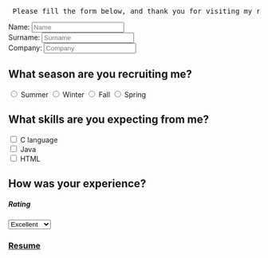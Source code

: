 
<html lang="en">
<head>
    <meta charset="UTF-8">
    <title>Gautam Warvatkar-Resume-Review</title>
</head>
<body>
<pre> Please fill the form below, and thank you for visiting my resume website</pre>
<div>
<form action="/action.php">
    <label for="name">Name:</label>
    <input type="text" placeholder="Name" name="name" id="name"> <br>
    <label for="surname">Surname:</label>
    <input type="text" placeholder="Surname" name="surname" id="surname">  <br>
    <label for="company">Company:</label>
    <input type="password" placeholder="Company" name="company" id="company"> <br>
    <div>
        <h2> What season are you recruiting me?</h2>
        <input type="radio" name="season" value="Summer" id="Summer"> <label for="Summer">Summer</label>
        <input type="radio" name="season" value="Winter"  id="Winter"> <label for="Winter">Winter</label>
        <input type="radio" name="season" value="Fall" id="Fall"> <label for="Fall">Fall</label>
        <input type="radio" name="season" value="Spring" id="Spring"> <label for="Spring">Spring</label>
    </div>
    <div>
        <h2> What skills are you expecting from me?</h2>
        <label id="skills">
            <input type="checkbox" name="skills" value="C language" id="C" > <label for="C">C language</label> <br>
            <input type="checkbox" name="skills" value="Java" id="Java" > <label for="Java">Java</label> <br>
            <input type="checkbox" name="skills" value="HTML" id="HTML" > <label for="HTML">HTML</label> <br>
        </label>
    </div>
    <div>
        <h2> How was your experience?</h2>
        <h5> Rating </h5>
        <select name="rating" id="Rating" >
            <option value="Excellent">Excellent</option>
            <option value="Very Good">Very Good</option>
            <option value="Good">Good</option>
            <option value="Bad">Bad</option>
            <option value="Very Bad">Very Bad</option>
        </select>
    </div>
</form>
</div>
<h3><a href="https://gautamwvit7.github.io/gautamwarvatkar.github.io/" target="main"> Resume </a></h3>
</body>
</html>
